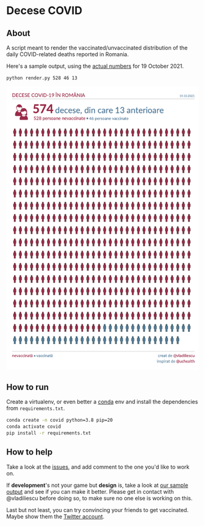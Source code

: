 # Decese COVID

## About

A script meant to render the vaccinated/unvaccinated distribution of the daily COVID-related deaths reported in Romania.

Here's a sample output, using the [actual numbers](https://www.mai.gov.ro/informare-covid-19-grupul-de-comunicare-strategica-19-octombrie-ora-13-00-2/) for 19 October 2021.

``` sh
python render.py 528 46 13
```

![Sample output](./sample/out.png)

## How to run

Create a virtualenv, or even better a [conda](https://docs.conda.io/en/latest/miniconda.html) env and install the dependencies from `requirements.txt`.

``` sh
conda create -n covid python=3.8 pip=20
conda activate covid
pip install -r requirements.txt
```

## How to help

Take a look at the [issues](https://github.com/vladiliescu/DeceseCOVID/labels/help%20wanted), and add comment to the one you'd like to work on.

If **development**'s not your game but **design** is, take a look at [our sample output](./sample/out.svg) and see if you can make it better. Please get in contact with @vladiliescu before doing so, to make sure no one else is working on this.

Last but not least, you can try convincing your friends to get vaccinated. Maybe show them the [Twitter account](https://twitter.com/DeceseCOVID).
